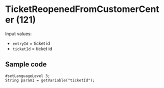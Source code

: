 # TicketReopenedFromCustomerCenter (121)

Input values:

* `entryId` = ticket id
* `ticketId` = ticket id

## Sample code

```crmscript
#setLanguageLevel 3;
String param1 = getVariable("ticketId");
```
